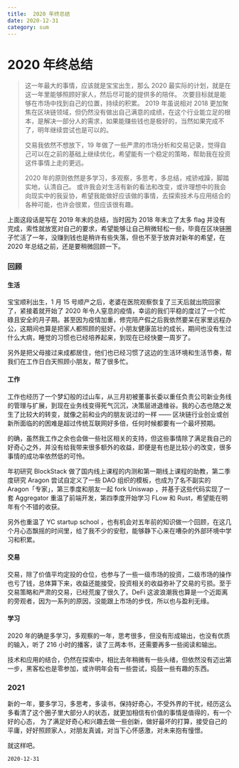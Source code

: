 ```yaml
---
title:  2020 年终总结
date: 2020-12-31
category: sum
---
```


# 2020 年终总结

> 这一年最大的事情，应该就是宝宝出生，那么 2020 最实际的计划，就是在这一年里能够照顾好家人，然后尽可能的提供多的陪伴。
> 次要目标就是能够在市场中找到自己的位置，持续的积累。 2019 年虽说相对 2018 更加聚焦在区块链领域，但仍然没有做出自己满意的成绩，在这个行业能立足的根本，是解决一部分人的需求，如果能赚些钱也是极好的，当然如果完成不了，明年继续尝试也是可以的。
> 
> 交易我依然不想放下，19 年做了一些严肃的市场分析和交易记录，觉得自己可以在之前的基础上继续优化，希望能有一个稳定的策略，帮助我在投资这件事情上走的更远。
> 
> 2020 年的原则依然是多学习，多观察，多思考，多总结，戒骄戒躁，脚踏实地，认清自己。
> 或许我会对生活有新的看法和改变，或许理想中的我会向现实中的我妥协，希望我能做好应该做的事情，去探索技术与应用结合的各种可能，也许会很累，但应该很有趣。

上面这段话是写在 2019 年末的总结，当时因为 2018 年末立了太多 flag 并没有完成，索性就放宽对自己的要求，希望能够让自己稍微轻松一些，毕竟在区块链圈子忙活了一年，没赚到钱也是稍许有些失落，但也不至于放弃对新年的希望，在 2020 年总结之前，还是要稍微回顾一下。

### 回顾

#### 生活

宝宝顺利出生，1 月 15 号顺产之后，老婆在医院观察恢复了三天后就出院回家了，紧接着就开始了 2020 年令人窒息的疫情，幸运的我们平稳的度过了一个忙碌且安全的月子期。甚至因为疫情加重，修完陪产假之后我依然要呆在家里远程办公，这期间也算是把家人都照顾的挺好。小朋友健康茁壮的成长，期间也没有生过什么大病，睡觉的习惯也已经培养起来，到现在已经快要一周岁了。

另外是把父母接过来成都居住，他们也已经习惯了这边的生活环境和生活节奏，帮我们在工作日白天照顾小朋友，帮了很多忙。

#### 工作

工作也经历了一个梦幻般的过山车，从三月初被董事长委以重任负责公司新业务线的管理与扩展，到现在业务线变得死气沉沉，决策层进退维谷。我的心态也随之发生了比较大的转变，就像之前和业内的朋友说过的一样 —— 区块链行业创业或创新所面临的的困难是超过传统互联网好多倍，任何时候都要有一个最坏预期。

的确，虽然我工作之余也会做一些社区相关的支持，但这些事情除了满足我自己的好奇心之外，并没有给我带来很多额外的收益，即便是有也是比较小的改变，很多事情的成功率依然低的可怜。

年初研究 BlockStack 做了国内线上课程的内测和第一期线上课程的助教，第二季度研究 Aragon 尝试自定义了一些 DAO 组织的模板，也成为了名不副实的 Aragon「专家」，第三季度和朋友一起 fork Uniswap ，并基于这些代码实现了一套 Aggregator 重温了前端开发，第四季度开始学习 FLow 和 Rust，希望能在明年有个不错的收获。

另外也重温了 YC startup school ，也有机会对五年前的知识做一个回顾，在这几个月心态飘摇的时间里，给了我不少的安慰，能够静下心来在嘈杂的外部环境中学习和积累。

#### 交易

交易，除了价值平均定投的仓位，也参与了一些一级市场的投资，二级市场的操作也亏了钱，总体算下来，收益还能接受，投资相关的收益弥补了交易的亏损。至于交易策略和严肃的交易，已经荒废了很久了。DeFi 这波浪潮我也算是一个近距离的旁观者，因为一系列的原因，没能跟上市场的步伐，所以也与盈利无缘。

#### 学习

2020 年的确是多学习，多观察的一年，思考很多，但没有形成输出，也没有优质的输入，听了 216 小时的播客，读了三两本书，还需要再多一些阅读和输出。

技术和应用的结合，仍然在探索中，相比去年稍微有一些头绪，但依然没有迈出第一步，黑客松也是零参加，或许明年会有一些尝试，捣鼓一些有趣的东西。

### 2021

新的一年，要多学习，多思考，多读书，保持好奇心，不受外界的干扰，经历这么多看清了这个圈子里大部分人的状态，就更加相信有价值的事情是值得的，有一个好的心态， 为了满足好奇心和兴趣去做一些创新，做好最坏的打算，接受自己的平庸，好好照顾家人，对朋友真诚，对当下心怀感激，对未来抱有憧憬。

就这样吧。

`2020-12-31`
